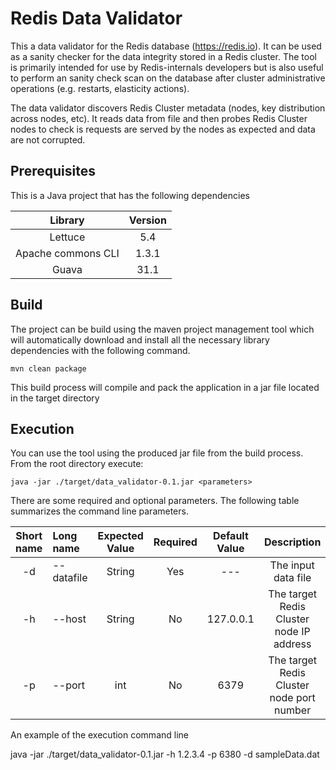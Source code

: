 # Redis Data Validator

This a data validator for the Redis database (https://redis.io).
It can be used as a sanity checker for the data integrity stored in a Redis cluster.
The tool is primarily intended for use by Redis-internals developers but is also useful to perform an sanity check scan on the database after cluster administrative operations (e.g. restarts, elasticity actions).

The data validator discovers Redis Cluster metadata (nodes, key distribution across nodes, etc). It reads data from file and then probes Redis Cluster nodes to check is requests are served by the nodes as expected and data are not corrupted.


## Prerequisites

This is a Java project that has the following dependencies 

| Library				| Version |
| :----:				| :----:  |
| Lettuce				| 5.4	  |
| Apache commons CLI	| 1.3.1   |
| Guava					| 31.1	  | 

## Build

The project can be build using the maven project management tool which will automatically download and install all the necessary library dependencies with the following command.

```console
mvn clean package
```

This build process will compile and pack the application in a jar file located in the target directory

## Execution
You can use the tool using the produced jar file from the build process.
From the root directory execute:

```console
java -jar ./target/data_validator-0.1.jar <parameters>
```

There are some required and optional parameters. The following table summarizes the command line parameters.

| Short name	| Long name	| Expected Value	| Required	| Default Value| Description |
| :----:	| :----	| :----: | :----:	| :----: |	:---: |
|	-d | --datafile| String	|	Yes	| ---	| The input data file|
|	-h | --host	|	String | No | 127.0.0.1 | The target Redis Cluster node IP address |
|	-p | --port	|	int |	No | 6379	| The target Redis Cluster node port number|

An example of the execution command line

java -jar ./target/data_validator-0.1.jar -h 1.2.3.4 -p 6380 -d sampleData.dat


